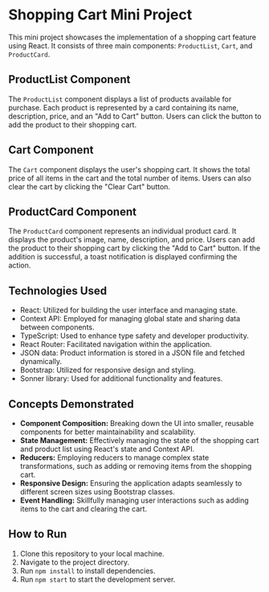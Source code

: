 # Shopping Cart Mini Project

This mini project showcases the implementation of a shopping cart feature using React. It consists of three main components: `ProductList`, `Cart`, and `ProductCard`.

## ProductList Component

The `ProductList` component displays a list of products available for purchase. Each product is represented by a card containing its name, description, price, and an "Add to Cart" button. Users can click the button to add the product to their shopping cart.

## Cart Component

The `Cart` component displays the user's shopping cart. It shows the total price of all items in the cart and the total number of items. Users can also clear the cart by clicking the "Clear Cart" button.

## ProductCard Component

The `ProductCard` component represents an individual product card. It displays the product's image, name, description, and price. Users can add the product to their shopping cart by clicking the "Add to Cart" button. If the addition is successful, a toast notification is displayed confirming the action.

## Technologies Used

- React: Utilized for building the user interface and managing state.
- Context API: Employed for managing global state and sharing data between components.
- TypeScript: Used to enhance type safety and developer productivity.
- React Router: Facilitated navigation within the application.
- JSON data: Product information is stored in a JSON file and fetched dynamically.
- Bootstrap: Utilized for responsive design and styling.
- Sonner library: Used for additional functionality and features.

## Concepts Demonstrated

- **Component Composition:** Breaking down the UI into smaller, reusable components for better maintainability and scalability.
- **State Management:** Effectively managing the state of the shopping cart and product list using React's state and Context API.
- **Reducers:** Employing reducers to manage complex state transformations, such as adding or removing items from the shopping cart.
- **Responsive Design:** Ensuring the application adapts seamlessly to different screen sizes using Bootstrap classes.
- **Event Handling:** Skillfully managing user interactions such as adding items to the cart and clearing the cart.

## How to Run

1. Clone this repository to your local machine.
2. Navigate to the project directory.
3. Run `npm install` to install dependencies.
4. Run `npm start` to start the development server.
